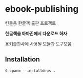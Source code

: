 # ebook-publishing #

킨들용 한글책 출판 프로젝트

**한글책을 아마존에서 다운로드 하자**

용키출판사에 사용될 모듈과 도구모음

## Installation ##

    $ cpanm --installdeps .
